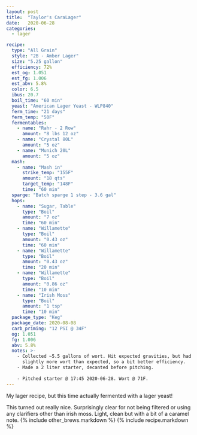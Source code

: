 ```yaml
---
layout: post
title:  "Taylor's CaraLager"
date:   2020-06-28
categories:
  - lager

recipe:
  type: "All Grain"
  style: "2B - Amber Lager"
  size: "5.25 gallon"
  efficiency: 72%
  est_og: 1.051
  est_fg: 1.006
  est_abv: 5.8%
  color: 6.5
  ibus: 20.7
  boil_time: "60 min"
  yeast: "American Lager Yeast - WLP840"
  ferm_time: "21 days"
  ferm_temp: "50F"
  fermentables: 
    - name: "Rahr - 2 Row"
      amount: "8 lbs 12 oz"
    - name: "Crystal 80L"
      amount: "5 oz"
    - name: "Munich 20L"
      amount: "5 oz"
  mash: 
    - name: "Mash in"
      strike_temp: "155F"
      amount: "18 qts"
      target_temp: "148F"
      time: "60 min"
  sparge: "Batch sparge 1 step - 3.6 gal"
  hops:
    - name: "Sugar, Table"
      type: "Boil"
      amount: "7 oz"
      time: "60 min"
    - name: "Willamette"
      type: "Boil"
      amount: "0.43 oz"
      time: "60 min"
    - name: "Willamette"
      type: "Boil"
      amount: "0.43 oz"
      time: "20 min"
    - name: "Willamette"
      type: "Boil"
      amount: "0.86 oz"
      time: "10 min"
    - name: "Irish Moss"
      type: "Boil"
      amount: "1 tsp"
      time: "10 min"
  package_type: "Keg"
  package_date: 2020-08-08
  carb_priming: "12 PSI @ 34F"
  og: 1.051
  fg: 1.006
  abv: 5.8%
  notes: >-
    - Collected ~5.5 gallons of wort. Hit expected gravities, but had
      slightly more wort than expected, so a bit better efficiency.
    - Made a 2 liter starter, decanted before pitching.
    
    - Pitched starter @ 17:45 2020-06-28. Wort @ 71F.
---
```

My lager recipe, but this time actually fermented with a lager yeast!

This turned out really nice. Surprisingly clear for not being filtered or using any clarifiers other than irish moss. Light, clean but with a bit of a caramel note.
{% include other_brews.markdown %}
{% include recipe.markdown %}
